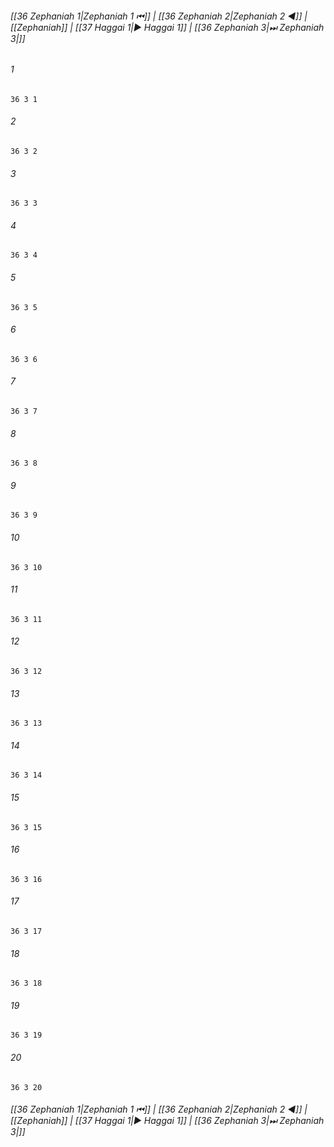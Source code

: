
###### [[36 Zephaniah 1|Zephaniah 1 ⏮]] | [[36 Zephaniah 2|Zephaniah 2 ◀]] | [[Zephaniah]] | [[37 Haggai 1|▶ Haggai 1]] | [[36 Zephaniah 3|⏭ Zephaniah 3|]]

###### 1
``` verse
36 3 1 
```
###### 2
``` verse
36 3 2 
```
###### 3
``` verse
36 3 3 
```
###### 4
``` verse
36 3 4 
```
###### 5
``` verse
36 3 5 
```
###### 6
``` verse
36 3 6 
```
###### 7
``` verse
36 3 7 
```
###### 8
``` verse
36 3 8 
```
###### 9
``` verse
36 3 9 
```
###### 10
``` verse
36 3 10 
```
###### 11
``` verse
36 3 11 
```
###### 12
``` verse
36 3 12 
```
###### 13
``` verse
36 3 13 
```
###### 14
``` verse
36 3 14 
```
###### 15
``` verse
36 3 15 
```
###### 16
``` verse
36 3 16 
```
###### 17
``` verse
36 3 17 
```
###### 18
``` verse
36 3 18 
```
###### 19
``` verse
36 3 19 
```
###### 20
``` verse
36 3 20 
```

###### [[36 Zephaniah 1|Zephaniah 1 ⏮]] | [[36 Zephaniah 2|Zephaniah 2 ◀]] | [[Zephaniah]] | [[37 Haggai 1|▶ Haggai 1]] | [[36 Zephaniah 3|⏭ Zephaniah 3|]]

